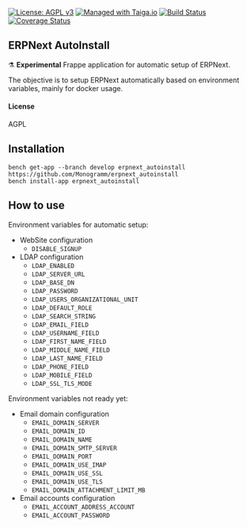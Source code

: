 
[uri_license]: http://www.gnu.org/licenses/agpl.html
[uri_license_image]: https://img.shields.io/badge/License-AGPL%20v3-blue.svg

[![License: AGPL v3][uri_license_image]][uri_license]
[![Managed with Taiga.io](https://img.shields.io/badge/managed%20with-TAIGA.io-709f14.svg)](https://tree.taiga.io/project/monogrammbot-monogrammerpnext_autoinstall/ "Managed with Taiga.io")
[![Build Status](https://travis-ci.org/Monogramm/erpnext_autoinstall.svg)](https://travis-ci.org/Monogramm/erpnext_autoinstall)
[![Coverage Status](https://coveralls.io/repos/github/Monogramm/erpnext_autoinstall/badge.svg?branch=master)](https://coveralls.io/github/Monogramm/erpnext_autoinstall?branch=master)

## ERPNext AutoInstall

:alembic: **Experimental** Frappe application for automatic setup of ERPNext.

The objective is to setup ERPNext automatically based on environment variables, mainly for docker usage.

#### License

AGPL

## Installation

  ```
  bench get-app --branch develop erpnext_autoinstall https://github.com/Monogramm/erpnext_autoinstall
  bench install-app erpnext_autoinstall
  ```

## How to use

Environment variables for automatic setup:
* WebSite configuration
  * `DISABLE_SIGNUP`
* LDAP configuration
  * `LDAP_ENABLED`
  * `LDAP_SERVER_URL`
  * `LDAP_BASE_DN`
  * `LDAP_PASSWORD`
  * `LDAP_USERS_ORGANIZATIONAL_UNIT`
  * `LDAP_DEFAULT_ROLE`
  * `LDAP_SEARCH_STRING`
  * `LDAP_EMAIL_FIELD`
  * `LDAP_USERNAME_FIELD`
  * `LDAP_FIRST_NAME_FIELD`
  * `LDAP_MIDDLE_NAME_FIELD`
  * `LDAP_LAST_NAME_FIELD`
  * `LDAP_PHONE_FIELD`
  * `LDAP_MOBILE_FIELD`
  * `LDAP_SSL_TLS_MODE`
  
Environment variables not ready yet:
* Email domain configuration
  * `EMAIL_DOMAIN_SERVER`
  * `EMAIL_DOMAIN_ID`
  * `EMAIL_DOMAIN_NAME`
  * `EMAIL_DOMAIN_SMTP_SERVER`
  * `EMAIL_DOMAIN_PORT`
  * `EMAIL_DOMAIN_USE_IMAP`
  * `EMAIL_DOMAIN_USE_SSL`
  * `EMAIL_DOMAIN_USE_TLS`
  * `EMAIL_DOMAIN_ATTACHMENT_LIMIT_MB`
* Email accounts configuration
  * `EMAIL_ACCOUNT_ADDRESS_ACCOUNT`
  * `EMAIL_ACCOUNT_PASSWORD`
